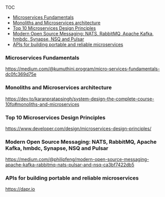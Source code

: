 <!-- START doctoc generated TOC please keep comment here to allow auto update -->
<!-- DON'T EDIT THIS SECTION, INSTEAD RE-RUN doctoc TO UPDATE -->
TOC

- [Microservices Fundamentals](#microservices-fundamentals)
- [Monoliths and Microservices architecture](#monoliths-and-microservices-architecture)
- [Top 10 Microservices Design Principles](#top-10-microservices-design-principles)
- [Modern Open Source Messaging: NATS, RabbitMQ, Apache Kafka, hmbdc, Synapse, NSQ and Pulsar](#modern-open-source-messaging-nats-rabbitmq-apache-kafka-hmbdc-synapse-nsq-and-pulsar)
- [APIs for building portable and reliable microservices](#apis-for-building-portable-and-reliable-microservices)

<!-- END doctoc generated TOC please keep comment here to allow auto update -->

### Microservices Fundamentals
https://medium.com/@kumuthini.program/micro-services-fundamentals-dc0fc369d75e

### Monoliths and Microservices architecture
https://dev.to/karanpratapsingh/system-design-the-complete-course-10fo#monoliths-and-microservices

### Top 10 Microservices Design Principles
https://www.developer.com/design/microservices-design-principles/

### Modern Open Source Messaging: NATS, RabbitMQ, Apache Kafka, hmbdc, Synapse, NSQ and Pulsar
https://medium.com/@philipfeng/modern-open-source-messaging-apache-kafka-rabbitmq-nats-pulsar-and-nsq-ca3bf7422db5

### APIs for building portable and reliable microservices
https://dapr.io
